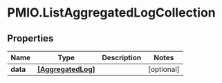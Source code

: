 # PMIO.ListAggregatedLogCollection

## Properties
Name | Type | Description | Notes
------------ | ------------- | ------------- | -------------
**data** | [**[AggregatedLog]**](AggregatedLog.md) |  | [optional] 



